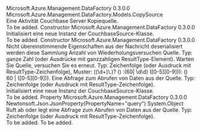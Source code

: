 <Type Name="CouchbaseSource" FullName="Microsoft.Azure.Management.DataFactory.Models.CouchbaseSource">
  <TypeSignature Language="C#" Value="public class CouchbaseSource : Microsoft.Azure.Management.DataFactory.Models.CopySource" />
  <TypeSignature Language="ILAsm" Value=".class public auto ansi beforefieldinit CouchbaseSource extends Microsoft.Azure.Management.DataFactory.Models.CopySource" />
  <TypeSignature Language="DocId" Value="T:Microsoft.Azure.Management.DataFactory.Models.CouchbaseSource" />
  <TypeSignature Language="VB.NET" Value="Public Class CouchbaseSource&#xA;Inherits CopySource" />
  <TypeSignature Language="F#" Value="type CouchbaseSource = class&#xA;    inherit CopySource" />
  <AssemblyInfo>
    <AssemblyName>Microsoft.Azure.Management.DataFactory</AssemblyName>
    <AssemblyVersion>0.3.0.0</AssemblyVersion>
  </AssemblyInfo>
  <Base>
    <BaseTypeName>Microsoft.Azure.Management.DataFactory.Models.CopySource</BaseTypeName>
  </Base>
  <Interfaces />
  <Docs>
    <summary>
            Eine Aktivität Couchbase Server Kopiequelle.
            </summary>
    <remarks>To be added.</remarks>
  </Docs>
  <Members>
    <Member MemberName=".ctor">
      <MemberSignature Language="C#" Value="public CouchbaseSource ();" />
      <MemberSignature Language="ILAsm" Value=".method public hidebysig specialname rtspecialname instance void .ctor() cil managed" />
      <MemberSignature Language="DocId" Value="M:Microsoft.Azure.Management.DataFactory.Models.CouchbaseSource.#ctor" />
      <MemberSignature Language="VB.NET" Value="Public Sub New ()" />
      <MemberType>Constructor</MemberType>
      <AssemblyInfo>
        <AssemblyName>Microsoft.Azure.Management.DataFactory</AssemblyName>
        <AssemblyVersion>0.3.0.0</AssemblyVersion>
      </AssemblyInfo>
      <Parameters />
      <Docs>
        <summary>
            Initialisiert eine neue Instanz der CouchbaseSource-Klasse.
            </summary>
        <remarks>To be added.</remarks>
      </Docs>
    </Member>
    <Member MemberName=".ctor">
      <MemberSignature Language="C#" Value="public CouchbaseSource (System.Collections.Generic.IDictionary&lt;string,object&gt; additionalProperties = null, object sourceRetryCount = null, object sourceRetryWait = null, object query = null);" />
      <MemberSignature Language="ILAsm" Value=".method public hidebysig specialname rtspecialname instance void .ctor(class System.Collections.Generic.IDictionary`2&lt;string, object&gt; additionalProperties, object sourceRetryCount, object sourceRetryWait, object query) cil managed" />
      <MemberSignature Language="DocId" Value="M:Microsoft.Azure.Management.DataFactory.Models.CouchbaseSource.#ctor(System.Collections.Generic.IDictionary{System.String,System.Object},System.Object,System.Object,System.Object)" />
      <MemberSignature Language="VB.NET" Value="Public Sub New (Optional additionalProperties As IDictionary(Of String, Object) = null, Optional sourceRetryCount As Object = null, Optional sourceRetryWait As Object = null, Optional query As Object = null)" />
      <MemberSignature Language="F#" Value="new Microsoft.Azure.Management.DataFactory.Models.CouchbaseSource : System.Collections.Generic.IDictionary&lt;string, obj&gt; * obj * obj * obj -&gt; Microsoft.Azure.Management.DataFactory.Models.CouchbaseSource" Usage="new Microsoft.Azure.Management.DataFactory.Models.CouchbaseSource (additionalProperties, sourceRetryCount, sourceRetryWait, query)" />
      <MemberType>Constructor</MemberType>
      <AssemblyInfo>
        <AssemblyName>Microsoft.Azure.Management.DataFactory</AssemblyName>
        <AssemblyVersion>0.3.0.0</AssemblyVersion>
      </AssemblyInfo>
      <Parameters>
        <Parameter Name="additionalProperties" Type="System.Collections.Generic.IDictionary&lt;System.String,System.Object&gt;" />
        <Parameter Name="sourceRetryCount" Type="System.Object" />
        <Parameter Name="sourceRetryWait" Type="System.Object" />
        <Parameter Name="query" Type="System.Object" />
      </Parameters>
      <Docs>
        <param name="additionalProperties">Nicht übereinstimmende Eigenschaften aus der Nachricht deserialisiert werden diese Sammlung</param>
        <param name="sourceRetryCount">Anzahl von Wiederholungsversuchen Quelle. Typ: ganze Zahl (oder Ausdrücke mit ganzzahligen ResultType-Element).</param>
        <param name="sourceRetryWait">Warten Sie Quelle, versuchen Sie es erneut. Typ: Zeichenfolge (oder Ausdruck mit ResultType-Zeichenfolge), Muster: ((\d+)\.)? () :(60| \d\d) ([0-5][0-9])): () 60 | ([0-5][0-9])).</param>
        <param name="query">Eine Abfrage zum Abrufen von Daten aus der Quelle. Typ: Zeichenfolge (oder Ausdruck mit ResultType-Zeichenfolge).</param>
        <summary>
            Initialisiert eine neue Instanz der CouchbaseSource-Klasse.
            </summary>
        <remarks>To be added.</remarks>
      </Docs>
    </Member>
    <Member MemberName="Query">
      <MemberSignature Language="C#" Value="public object Query { get; set; }" />
      <MemberSignature Language="ILAsm" Value=".property instance object Query" />
      <MemberSignature Language="DocId" Value="P:Microsoft.Azure.Management.DataFactory.Models.CouchbaseSource.Query" />
      <MemberSignature Language="VB.NET" Value="Public Property Query As Object" />
      <MemberSignature Language="F#" Value="member this.Query : obj with get, set" Usage="Microsoft.Azure.Management.DataFactory.Models.CouchbaseSource.Query" />
      <MemberType>Property</MemberType>
      <AssemblyInfo>
        <AssemblyName>Microsoft.Azure.Management.DataFactory</AssemblyName>
        <AssemblyVersion>0.3.0.0</AssemblyVersion>
      </AssemblyInfo>
      <Attributes>
        <Attribute>
          <AttributeName>Newtonsoft.Json.JsonProperty(PropertyName="query")</AttributeName>
        </Attribute>
      </Attributes>
      <ReturnValue>
        <ReturnType>System.Object</ReturnType>
      </ReturnValue>
      <Docs>
        <summary>
            Ruft ab oder legt eine Abfrage zum Abrufen von Daten aus der Quelle. Typ: Zeichenfolge (oder Ausdruck mit ResultType-Zeichenfolge).
            </summary>
        <value>To be added.</value>
        <remarks>To be added.</remarks>
      </Docs>
    </Member>
  </Members>
</Type>